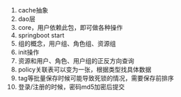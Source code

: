 1. cache抽象
2. dao层
5. core，用户依赖此包，即可做各种操作
6. springboot start
7. 组的概念，用户组、角色组、资源组
8. init操作
9. 资源和用户、角色、用户组的正反方向查询
10. policy关联表可以变为一张，根据类型找具体数据
11. tag等批量保存时候可能导致死锁的情况，需要保存前排序
12. 登录/注册的时候，密码md5加密后提交
